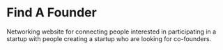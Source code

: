 # Find A Founder

Networking website for connecting people interested in participating in a startup with people creating a startup who are looking for co-founders.
